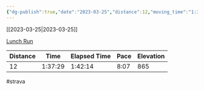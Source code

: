 ```yaml
---
{"dg-publish":true,"date":"2023-03-25","distance":12,"moving_time":"1:37:29","elapsed_time":"1:42:14","pace":"8:07","total_elevation_gain":865,"url":"https://www.strava.com/activities/8776942868","permalink":"/01-personal/strava/2023-03-25-lunch-run/","dgPassFrontmatter":true}
---
```



[[2023-03-25\|2023-03-25]]

[Lunch Run](https://www.strava.com/activities/8776942868)

| Distance | Time    | Elapsed Time | Pace | Elevation |
| -------- | ------- | ------------ | ---- | --------- |
| 12       | 1:37:29 | 1:42:14      | 8:07 | 865       |




#strava
